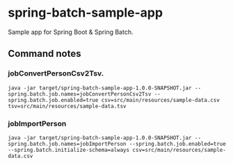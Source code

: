 # spring-batch-sample-app
Sample app for Spring Boot & Spring Batch.

## Command notes
### jobConvertPersonCsv2Tsv.

```
java -jar target/spring-batch-sample-app-1.0.0-SNAPSHOT.jar --spring.batch.job.names=jobConvertPersonCsv2Tsv --spring.batch.job.enabled=true csv=src/main/resources/sample-data.csv tsv=src/main/resources/sample-data.tsv
```

### jobImportPerson

```
java -jar target/spring-batch-sample-app-1.0.0-SNAPSHOT.jar --spring.batch.job.names=jobImportPerson --spring.batch.job.enabled=true --spring.batch.initialize-schema=always csv=src/main/resources/sample-data.csv
```